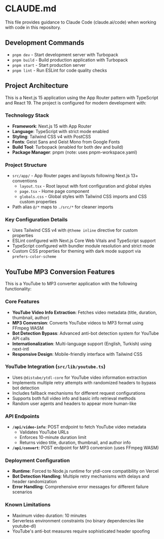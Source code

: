 # CLAUDE.md

This file provides guidance to Claude Code (claude.ai/code) when working with code in this repository.

## Development Commands

- `pnpm dev` - Start development server with Turbopack
- `pnpm build` - Build production application with Turbopack
- `pnpm start` - Start production server
- `pnpm lint` - Run ESLint for code quality checks

## Project Architecture

This is a Next.js 15 application using the App Router pattern with TypeScript and React 19. The project is configured for modern development with:

### Technology Stack
- **Framework**: Next.js 15 with App Router
- **Language**: TypeScript with strict mode enabled
- **Styling**: Tailwind CSS v4 with PostCSS
- **Fonts**: Geist Sans and Geist Mono from Google Fonts
- **Build Tool**: Turbopack (enabled for both dev and build)
- **Package Manager**: pnpm (note: uses pnpm-workspace.yaml)

### Project Structure
- `src/app/` - App Router pages and layouts following Next.js 13+ conventions
  - `layout.tsx` - Root layout with font configuration and global styles
  - `page.tsx` - Home page component
  - `globals.css` - Global styles with Tailwind CSS imports and CSS custom properties
- Path alias `@/*` maps to `./src/*` for cleaner imports

### Key Configuration Details
- Uses Tailwind CSS v4 with `@theme inline` directive for custom properties
- ESLint configured with Next.js Core Web Vitals and TypeScript support
- TypeScript configured with bundler module resolution and strict mode
- Custom CSS properties for theming with dark mode support via `prefers-color-scheme`

## YouTube MP3 Conversion Features

This is a YouTube to MP3 converter application with the following functionality:

### Core Features
- **YouTube Video Info Extraction**: Fetches video metadata (title, duration, thumbnail, author)
- **MP3 Conversion**: Converts YouTube videos to MP3 format using FFmpeg WASM
- **Bot Detection Bypass**: Advanced anti-bot detection system for YouTube API calls
- **Internationalization**: Multi-language support (English, Turkish) using next-intl
- **Responsive Design**: Mobile-friendly interface with Tailwind CSS

### YouTube Integration (`src/lib/youtube.ts`)
- Uses `@distube/ytdl-core` for YouTube video information extraction
- Implements multiple retry attempts with randomized headers to bypass bot detection
- Includes fallback mechanisms for different request configurations
- Supports both full video info and basic info retrieval methods
- Random user agents and headers to appear more human-like

### API Endpoints
- **`/api/video-info`**: POST endpoint to fetch YouTube video metadata
  - Validates YouTube URLs
  - Enforces 10-minute duration limit
  - Returns video title, duration, thumbnail, and author info
- **`/api/convert`**: POST endpoint for MP3 conversion (uses FFmpeg WASM)

### Deployment Configuration
- **Runtime**: Forced to Node.js runtime for ytdl-core compatibility on Vercel
- **Bot Detection Handling**: Multiple retry mechanisms with delays and header randomization
- **Error Handling**: Comprehensive error messages for different failure scenarios

### Known Limitations
- Maximum video duration: 10 minutes
- Serverless environment constraints (no binary dependencies like youtube-dl)
- YouTube's anti-bot measures require sophisticated header spoofing